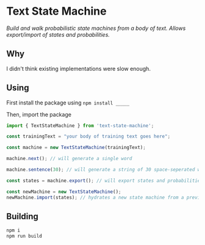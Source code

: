 # Text State Machine
*Build and walk probabilistic state machines from a body of text. Allows export/import of states and probabilities.*

## Why
I didn't think existing implementations were slow enough.

## Using
First install the package using `npm install _____`

Then, import the package
```typescript
import { TextStateMachine } from 'text-state-machine';

const trainingText = "your body of training text goes here";

const machine = new TextStateMachine(trainingText);

machine.next(); // will generate a single word

machine.sentence(30); // will generate a string of 30 space-seperated words

const states = machine.export(); // will export states and probabilities in JSON format

const newMachine = new TextStateMachine();
newMachine.import(states); // hydrates a new state machine from a previous JSON export

```

## Building
```bash
npm i
npm run build
```
